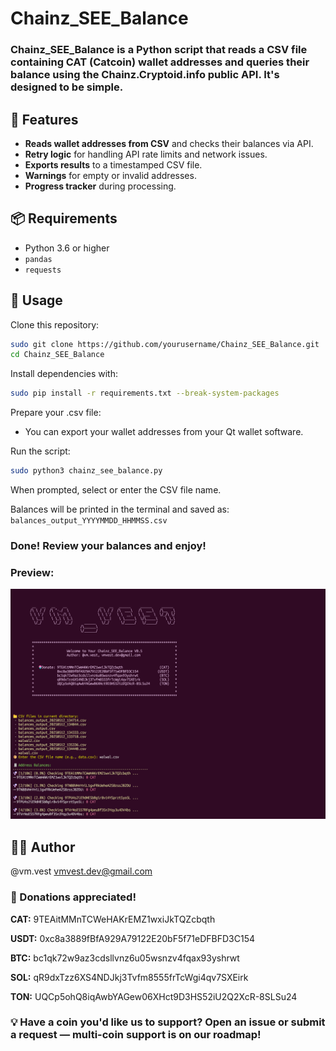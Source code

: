 # Chainz_SEE_Balance
### Chainz_SEE_Balance is a Python script that reads a CSV file containing CAT (Catcoin) wallet addresses and queries their balance using the Chainz.Cryptoid.info public API. It's designed to be simple.

## 🔮 Features

-  **Reads wallet addresses from CSV** and checks their balances via API.
-  **Retry logic** for handling API rate limits and network issues.
-  **Exports results** to a timestamped CSV file.
-  **Warnings** for empty or invalid addresses.
-  **Progress tracker** during processing.


## 📦 Requirements

- Python 3.6 or higher
- `pandas`
- `requests`

## 🐲 Usage

Clone this repository:
```bash
sudo git clone https://github.com/yourusername/Chainz_SEE_Balance.git
cd Chainz_SEE_Balance
```
Install dependencies with:
```bash
sudo pip install -r requirements.txt --break-system-packages
```

Prepare your .csv file:

- You can export your wallet addresses from your Qt wallet software.

Run the script:
```bash
sudo python3 chainz_see_balance.py
```
When prompted, select or enter the CSV file name.

Balances will be printed in the terminal and saved as:
`balances_output_YYYYMMDD_HHMMSS.csv`

### Done! Review your balances and enjoy!
### Preview:
![Alt text](Images/Preview.png)


## 🧑‍💻 Author
@vm.vest
vmvest.dev@gmail.com

### 🍧 Donations appreciated!

**CAT:** 9TEAitMMnTCWeHAKrEMZ1wxiJkTQZcbqth

**USDT:** 0xc8a3889fBfA929A79122E20bF5f71eDFBFD3C154

**BTC:** bc1qk72w9az3cdsllvnz6u05wsnzv4fqax93yshrwt

**SOL:** qR9dxTzz6XS4NDJkj3Tvfm8555frTcWgi4qv7SXEirk

**TON:** UQCp5ohQ8iqAwbYAGew06XHct9D3HS52iU2Q2XcR-8SLSu24

### 💡 Have a coin you'd like us to support? Open an issue or submit a request — multi-coin support is on our roadmap!
